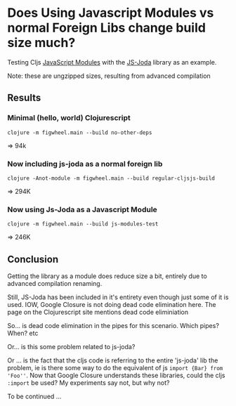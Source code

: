 # Does Using Javascript Modules vs normal Foreign Libs change build size much?

Testing Cljs [JavaScript Modules](https://clojurescript.org/guides/javascript-modules) with 
the [JS-Joda](https://github.com/js-joda/js-joda) library as an example.

Note: these are ungzipped sizes, resulting from advanced compilation

## Results

### Minimal  (hello, world) Clojurescript

`clojure -m figwheel.main --build no-other-deps`

=> 94k

### Now including js-joda as a normal foreign lib

`clojure -Anot-module -m figwheel.main --build regular-cljsjs-build`

=> 294K

### Now using Js-Joda as a Javascript Module 

`clojure -m figwheel.main --build js-modules-test`

=> 246K

## Conclusion

Getting the library as a module does reduce size a bit, entirely due to advanced compilation
renaming. 

Still, JS-Joda has been included in it's entirety even though just some of it is used. IOW, Google 
Closure is not doing dead code elimination here. The page on the Clojurescript site mentions dead code
eliminiation
 
So... is dead code elimination in the pipes for this scenario. Which pipes? When? etc

Or... is this some problem related to js-joda?

Or ... is the fact that the cljs code is referring to the entire 'js-joda' lib the problem,
ie is there some way to do the equivalent of js `import {Bar} from 'Foo''`. Now that Google Closure
understands these libraries, could the cljs `:import` be used? My experiments say not, but why not?

To be continued ...